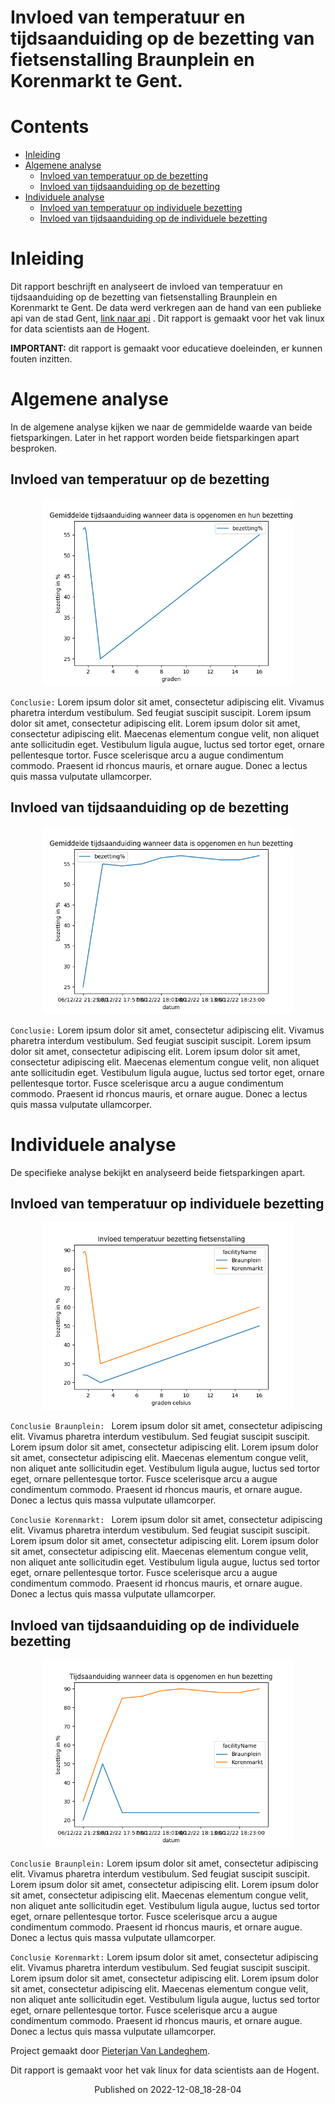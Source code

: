 
Invloed van temperatuur en tijdsaanduiding op de bezetting van fietsenstalling Braunplein en Korenmarkt te Gent. 
=================================================================================================================

Contents
========

* [Inleiding](#inleiding)
* [Algemene analyse](#algemene-analyse)
	* [Invloed van temperatuur op de bezetting](#invloed-van-temperatuur-op-de-bezetting)
	* [Invloed van tijdsaanduiding op de bezetting](#invloed-van-tijdsaanduiding-op-de-bezetting)
* [Individuele analyse](#individuele-analyse)
	* [Invloed van temperatuur op individuele bezetting](#invloed-van-temperatuur-op-individuele-bezetting)
	* [Invloed van tijdsaanduiding op de individuele bezetting](#invloed-van-tijdsaanduiding-op-de-individuele-bezetting)

# Inleiding


Dit rapport beschrijft en analyseert de invloed van temperatuur en tijdsaanduiding op de bezetting van fietsenstalling Braunplein en Korenmarkt te Gent. De data werd verkregen aan de hand van een publieke api van de stad Gent, [link naar api](https://data.stad.gent/explore/dataset/real-time-bezettingen-fietsenstallingen-gent/api/) . Dit rapport is gemaakt voor het vak linux for data scientists aan de Hogent.   

**IMPORTANT:** dit rapport is gemaakt voor educatieve doeleinden, er kunnen fouten inzitten.


# Algemene analyse


In de algemene analyse kijken we naar de gemmidelde waarde van beide fietsparkingen. Later in het rapport worden beide fietsparkingen apart besproken.
## Invloed van temperatuur op de bezetting


<p align="center">
    <img src="../analyse/2022-12-08_18-28-04/grafiek4.png" width="400" height="300"/>
</p>

``Conclusie:`` Lorem ipsum dolor sit amet, consectetur adipiscing elit. Vivamus pharetra interdum vestibulum. Sed feugiat suscipit suscipit. Lorem ipsum dolor sit amet, consectetur adipiscing elit. Lorem ipsum dolor sit amet, consectetur adipiscing elit. Maecenas elementum congue velit, non aliquet ante sollicitudin eget. Vestibulum ligula augue, luctus sed tortor eget, ornare pellentesque tortor. Fusce scelerisque arcu a augue condimentum commodo. Praesent id rhoncus mauris, et ornare augue. Donec a lectus quis massa vulputate ullamcorper.
## Invloed van tijdsaanduiding op de bezetting


<p align="center">
    <img src="../analyse/2022-12-08_18-28-04/grafiek3.png" width="400" height="300"/>
</p>

``Conclusie:`` Lorem ipsum dolor sit amet, consectetur adipiscing elit. Vivamus pharetra interdum vestibulum. Sed feugiat suscipit suscipit. Lorem ipsum dolor sit amet, consectetur adipiscing elit. Lorem ipsum dolor sit amet, consectetur adipiscing elit. Maecenas elementum congue velit, non aliquet ante sollicitudin eget. Vestibulum ligula augue, luctus sed tortor eget, ornare pellentesque tortor. Fusce scelerisque arcu a augue condimentum commodo. Praesent id rhoncus mauris, et ornare augue. Donec a lectus quis massa vulputate ullamcorper.
# Individuele analyse


De specifieke analyse bekijkt en analyseerd beide fietsparkingen apart.
## Invloed van temperatuur op individuele bezetting


<p align="center">
    <img src="../analyse/2022-12-08_18-28-04/grafiek1.png" width="400" height="300"/>
</p>

``Conclusie Braunplein: `` Lorem ipsum dolor sit amet, consectetur adipiscing elit. Vivamus pharetra interdum vestibulum. Sed feugiat suscipit suscipit. Lorem ipsum dolor sit amet, consectetur adipiscing elit. Lorem ipsum dolor sit amet, consectetur adipiscing elit. Maecenas elementum congue velit, non aliquet ante sollicitudin eget. Vestibulum ligula augue, luctus sed tortor eget, ornare pellentesque tortor. Fusce scelerisque arcu a augue condimentum commodo. Praesent id rhoncus mauris, et ornare augue. Donec a lectus quis massa vulputate ullamcorper.

``Conclusie Korenmarkt: `` Lorem ipsum dolor sit amet, consectetur adipiscing elit. Vivamus pharetra interdum vestibulum. Sed feugiat suscipit suscipit. Lorem ipsum dolor sit amet, consectetur adipiscing elit. Lorem ipsum dolor sit amet, consectetur adipiscing elit. Maecenas elementum congue velit, non aliquet ante sollicitudin eget. Vestibulum ligula augue, luctus sed tortor eget, ornare pellentesque tortor. Fusce scelerisque arcu a augue condimentum commodo. Praesent id rhoncus mauris, et ornare augue. Donec a lectus quis massa vulputate ullamcorper.
## Invloed van tijdsaanduiding op de individuele bezetting


<p align="center">
    <img src="../analyse/2022-12-08_18-28-04/grafiek2.png" width="400" height="300"/>
</p>

``Conclusie Braunplein:`` Lorem ipsum dolor sit amet, consectetur adipiscing elit. Vivamus pharetra interdum vestibulum. Sed feugiat suscipit suscipit. Lorem ipsum dolor sit amet, consectetur adipiscing elit. Lorem ipsum dolor sit amet, consectetur adipiscing elit. Maecenas elementum congue velit, non aliquet ante sollicitudin eget. Vestibulum ligula augue, luctus sed tortor eget, ornare pellentesque tortor. Fusce scelerisque arcu a augue condimentum commodo. Praesent id rhoncus mauris, et ornare augue. Donec a lectus quis massa vulputate ullamcorper.

``Conclusie Korenmarkt:`` Lorem ipsum dolor sit amet, consectetur adipiscing elit. Vivamus pharetra interdum vestibulum. Sed feugiat suscipit suscipit. Lorem ipsum dolor sit amet, consectetur adipiscing elit. Lorem ipsum dolor sit amet, consectetur adipiscing elit. Maecenas elementum congue velit, non aliquet ante sollicitudin eget. Vestibulum ligula augue, luctus sed tortor eget, ornare pellentesque tortor. Fusce scelerisque arcu a augue condimentum commodo. Praesent id rhoncus mauris, et ornare augue. Donec a lectus quis massa vulputate ullamcorper.  
  


Project gemaakt door [Pieterjan Van Landeghem](https://www.linkedin.com/in/pieterjan-van-landeghem-339b7b163/).  


Dit rapport is gemaakt voor het vak linux for data scientists aan de Hogent.  


<center>Published on 2022-12-08_18-28-04</center>